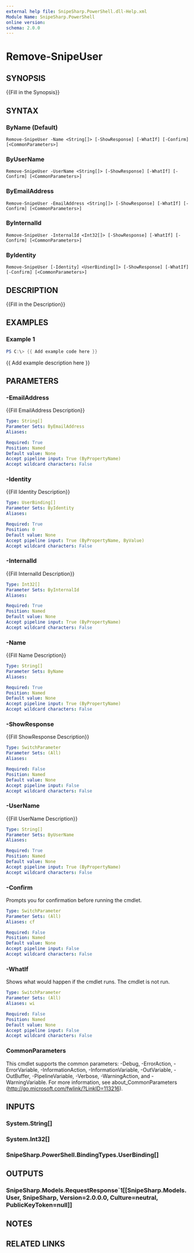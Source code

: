```yaml
---
external help file: SnipeSharp.PowerShell.dll-Help.xml
Module Name: SnipeSharp.PowerShell
online version:
schema: 2.0.0
---
```


# Remove-SnipeUser

## SYNOPSIS
{{Fill in the Synopsis}}

## SYNTAX

### ByName (Default)
```
Remove-SnipeUser -Name <String[]> [-ShowResponse] [-WhatIf] [-Confirm] [<CommonParameters>]
```

### ByUserName
```
Remove-SnipeUser -UserName <String[]> [-ShowResponse] [-WhatIf] [-Confirm] [<CommonParameters>]
```

### ByEmailAddress
```
Remove-SnipeUser -EmailAddress <String[]> [-ShowResponse] [-WhatIf] [-Confirm] [<CommonParameters>]
```

### ByInternalId
```
Remove-SnipeUser -InternalId <Int32[]> [-ShowResponse] [-WhatIf] [-Confirm] [<CommonParameters>]
```

### ByIdentity
```
Remove-SnipeUser [-Identity] <UserBinding[]> [-ShowResponse] [-WhatIf] [-Confirm] [<CommonParameters>]
```

## DESCRIPTION
{{Fill in the Description}}

## EXAMPLES

### Example 1
```powershell
PS C:\> {{ Add example code here }}
```

{{ Add example description here }}

## PARAMETERS

### -EmailAddress
{{Fill EmailAddress Description}}

```yaml
Type: String[]
Parameter Sets: ByEmailAddress
Aliases:

Required: True
Position: Named
Default value: None
Accept pipeline input: True (ByPropertyName)
Accept wildcard characters: False
```

### -Identity
{{Fill Identity Description}}

```yaml
Type: UserBinding[]
Parameter Sets: ByIdentity
Aliases:

Required: True
Position: 0
Default value: None
Accept pipeline input: True (ByPropertyName, ByValue)
Accept wildcard characters: False
```

### -InternalId
{{Fill InternalId Description}}

```yaml
Type: Int32[]
Parameter Sets: ByInternalId
Aliases:

Required: True
Position: Named
Default value: None
Accept pipeline input: True (ByPropertyName)
Accept wildcard characters: False
```

### -Name
{{Fill Name Description}}

```yaml
Type: String[]
Parameter Sets: ByName
Aliases:

Required: True
Position: Named
Default value: None
Accept pipeline input: True (ByPropertyName)
Accept wildcard characters: False
```

### -ShowResponse
{{Fill ShowResponse Description}}

```yaml
Type: SwitchParameter
Parameter Sets: (All)
Aliases:

Required: False
Position: Named
Default value: None
Accept pipeline input: False
Accept wildcard characters: False
```

### -UserName
{{Fill UserName Description}}

```yaml
Type: String[]
Parameter Sets: ByUserName
Aliases:

Required: True
Position: Named
Default value: None
Accept pipeline input: True (ByPropertyName)
Accept wildcard characters: False
```

### -Confirm
Prompts you for confirmation before running the cmdlet.

```yaml
Type: SwitchParameter
Parameter Sets: (All)
Aliases: cf

Required: False
Position: Named
Default value: None
Accept pipeline input: False
Accept wildcard characters: False
```

### -WhatIf
Shows what would happen if the cmdlet runs.
The cmdlet is not run.

```yaml
Type: SwitchParameter
Parameter Sets: (All)
Aliases: wi

Required: False
Position: Named
Default value: None
Accept pipeline input: False
Accept wildcard characters: False
```

### CommonParameters
This cmdlet supports the common parameters: -Debug, -ErrorAction, -ErrorVariable, -InformationAction, -InformationVariable, -OutVariable, -OutBuffer, -PipelineVariable, -Verbose, -WarningAction, and -WarningVariable. For more information, see about_CommonParameters (http://go.microsoft.com/fwlink/?LinkID=113216).

## INPUTS

### System.String[]

### System.Int32[]

### SnipeSharp.PowerShell.BindingTypes.UserBinding[]

## OUTPUTS

### SnipeSharp.Models.RequestResponse`1[[SnipeSharp.Models.User, SnipeSharp, Version=2.0.0.0, Culture=neutral, PublicKeyToken=null]]

## NOTES

## RELATED LINKS
